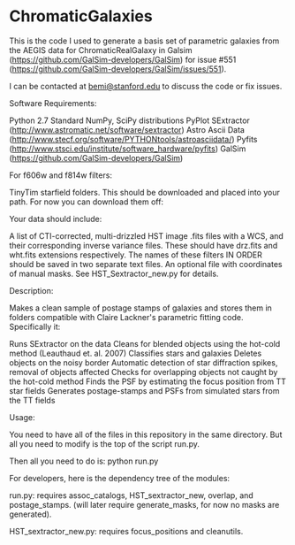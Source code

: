 # ChromaticGalaxies

This is the code I used to generate a basis set of parametric galaxies from the AEGIS 
data for ChromaticRealGalaxy in Galsim (https://github.com/GalSim-developers/GalSim) for 
issue #551 (https://github.com/GalSim-developers/GalSim/issues/551). 

I can be contacted at bemi@stanford.edu to discuss the code or fix issues.

Software Requirements:

Python 2.7
Standard NumPy, SciPy distributions
PyPlot
SExtractor (http://www.astromatic.net/software/sextractor)
Astro Ascii Data (http://www.stecf.org/software/PYTHONtools/astroasciidata/)
Pyfits (http://www.stsci.edu/institute/software_hardware/pyfits)
GalSim (https://github.com/GalSim-developers/GalSim)

For f606w and f814w filters: 

TinyTim starfield folders. This should be downloaded and placed into your path. 
For now you can download them off:
<insert link here>


Your data should include:

A list of CTI-corrected, multi-drizzled HST image .fits files with a WCS, and their 
corresponding inverse variance files. These should have drz.fits and wht.fits extensions 
respectively. 
The names of these filters IN ORDER should be saved in two separate text files. 
An optional file with coordinates of manual masks. See HST_Sextractor_new.py for details.

Description:

Makes a clean sample of postage stamps of galaxies and stores them in folders
compatible with Claire Lackner's parametric fitting code. 
Specifically it:

Runs SExtractor on the data
Cleans for blended objects using the hot-cold method (Leauthaud et. al. 2007)
Classifies stars and galaxies
Deletes objects on the noisy border
Automatic detection of star diffraction spikes, removal of objects affected
Checks for overlapping objects not caught by the hot-cold method
Finds the PSF by estimating the focus position from TT star fields
Generates postage-stamps and PSFs from simulated stars from the TT fields

Usage:

You need to have all of the files in this repository in the same directory. But all you
need to modify is the top of the script run.py. 

Then all you need to do is:
python run.py

For developers, here is the dependency tree of the modules:

run.py: requires assoc_catalogs, HST_sextractor_new, overlap, and postage_stamps. 
(will later require generate_masks, for now no masks are generated). 

HST_sextractor_new.py: requires focus_positions and cleanutils. 






